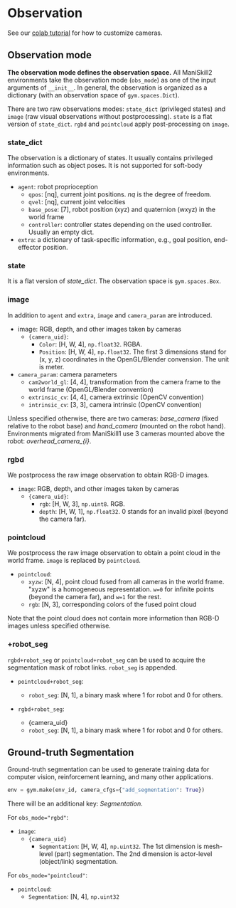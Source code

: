 # Observation

See our [colab tutorial](https://colab.research.google.com/github/haosulab/ManiSkill2/blob/main/examples/tutorials/customize_environments.ipynb#scrollTo=NaSQ7CD2sswC) for how to customize cameras.

## Observation mode

**The observation mode defines the observation space.**
All ManiSkill2 environments take the observation mode (`obs_mode`) as one of the input arguments of `__init__`.
In general, the observation is organized as a dictionary (with an observation space of `gym.spaces.Dict`).

There are two raw observations modes: `state_dict` (privileged states) and `image` (raw visual observations without postprocessing). `state` is a flat version of `state_dict`. `rgbd` and `pointcloud` apply post-processing on `image`.

### state_dict

The observation is a dictionary of states. It usually contains privileged information such as object poses. It is not supported for soft-body environments.

- `agent`: robot proprioception
  - `qpos`: [nq], current joint positions. *nq* is the degree of freedom.
  - `qvel`: [nq], current joint velocities
  - `base_pose`: [7], robot position (xyz) and quaternion (wxyz) in the world frame
  - `controller`: controller states depending on the used controller. Usually an empty dict.
- `extra`: a dictionary of task-specific information, e.g., goal position, end-effector position.

### state

It is a flat version of *state_dict*. The observation space is `gym.spaces.Box`.

### image

In addition to `agent` and `extra`, `image` and `camera_param` are introduced.

- image: RGB, depth, and other images taken by cameras
  - `{camera_uid}`:
    - `Color`: [H, W, 4], `np.float32`. RGBA.
    - `Position`: [H, W, 4], `np.float32`. The first 3 dimensions stand for (x, y, z) coordinates in the OpenGL/Blender convension. The unit is meter.
- `camera_param`: camera parameters
  - `cam2world_gl`: [4, 4], transformation from the camera frame to the world frame (OpenGL/Blender convention)
  - `extrinsic_cv`: [4, 4], camera extrinsic (OpenCV convention)
  - `intrinsic_cv`: [3, 3], camera intrinsic (OpenCV convention)

Unless specified otherwise, there are two cameras: *base_camera* (fixed relative to the robot base) and *hand_camera* (mounted on the robot hand). Environments migrated from ManiSkill1 use 3 cameras mounted above the robot: *overhead_camera_{i}*.

### rgbd

We postprocess the raw image observation to obtain RGB-D images.

- `image`: RGB, depth, and other images taken by cameras
  - `{camera_uid}`:
    - `rgb`: [H, W, 3], `np.uint8`. RGB.
    - `depth`: [H, W, 1], `np.float32`. 0 stands for an invalid pixel (beyond the camera far).

### pointcloud

We postprocess the raw image observation to obtain a point cloud in the world frame. `image` is replaced by `pointcloud`.

- `pointcloud`:
  - `xyzw`: [N, 4], point cloud fused from all cameras in the world frame. "xyzw" is a homogeneous representation. `w=0` for infinite points (beyond the camera far), and `w=1` for the rest.
  - `rgb`: [N, 3], corresponding colors of the fused point cloud

Note that the point cloud does not contain more information than RGB-D images unless specified otherwise.

### +robot_seg

`rgbd+robot_seg` or `pointcloud+robot_seg`  can be used to acquire the segmentation mask of robot links. `robot_seg` is appended.

- `pointcloud+robot_seg`:
  - `robot_seg`: [N, 1], a binary mask where 1 for robot and 0 for others.

- `rgbd+robot_seg`:
  - {camera_uid}
  - `robot_seg`: [N, 1], a binary mask where 1 for robot and 0 for others.

## Ground-truth Segmentation

Ground-truth segmentation can be used to generate training data for computer vision, reinforcement learning, and many other applications.

```python
env = gym.make(env_id, camera_cfgs={"add_segmentation": True})
```

There will be an additional key: *Segmentation*.

For `obs_mode="rgbd"`:

- `image`:
  - `{camera_uid}`
    - `Segmentation`: [H, W, 4], `np.uint32`. The 1st dimension is mesh-level (part) segmentation. The 2nd dimension is actor-level (object/link) segmentation.

For `obs_mode="pointcloud"`:

- `pointcloud`:
  - `Segmentation`: [N, 4], `np.uint32`
